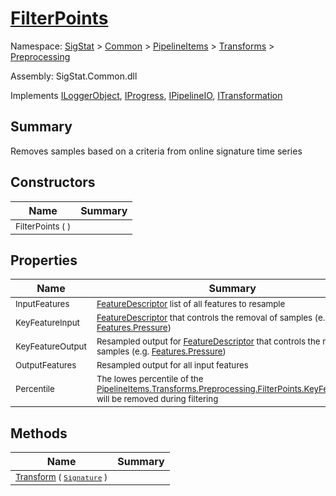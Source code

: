 # [FilterPoints](./FilterPoints.md)

Namespace: [SigStat]() > [Common](./../../../README.md) > [PipelineItems]() > [Transforms]() > [Preprocessing](./README.md)

Assembly: SigStat.Common.dll

Implements [ILoggerObject](./../../../ILoggerObject.md), [IProgress](./../../../Helpers/IProgress.md), [IPipelineIO](./../../../Pipeline/IPipelineIO.md), [ITransformation](./../../../ITransformation.md)

## Summary
Removes samples based on a criteria from online signature time series

## Constructors

| Name | Summary | 
| --- | --- | 
| <sub>FilterPoints (  )</sub>| <sub></sub>| <br>


## Properties

| Name | Summary | 
| --- | --- | 
| <sub>InputFeatures</sub>| <sub>[FeatureDescriptor](https://github.com/hargitomi97/sigstat/blob/master/docs/md/SigStat/Common/FeatureDescriptor.md) list of all features to resample</sub>| <br>
| <sub>KeyFeatureInput</sub>| <sub>[FeatureDescriptor](https://github.com/hargitomi97/sigstat/blob/master/docs/md/SigStat/Common/FeatureDescriptor.md) that controls the removal of samples (e.g. [Features.Pressure](https://github.com/hargitomi97/sigstat/blob/master/docs/md/SigStat/Common/Features.md))</sub>| <br>
| <sub>KeyFeatureOutput</sub>| <sub>Resampled output for [FeatureDescriptor](https://github.com/hargitomi97/sigstat/blob/master/docs/md/SigStat/Common/FeatureDescriptor.md) that controls the removal of samples (e.g. [Features.Pressure](https://github.com/hargitomi97/sigstat/blob/master/docs/md/SigStat/Common/Features.md))</sub>| <br>
| <sub>OutputFeatures</sub>| <sub>Resampled output for all input features</sub>| <br>
| <sub>Percentile</sub>| <sub>The lowes percentile of the [PipelineItems.Transforms.Preprocessing.FilterPoints.KeyFeatureInput](https://github.com/hargitomi97/sigstat/blob/master/docs/md/SigStat/Common/PipelineItems/Transforms/Preprocessing/FilterPoints.md) will be removed during filtering</sub>| <br>


## Methods

| Name | Summary | 
| --- | --- | 
| <sub>[Transform](./Methods/FilterPoints-100663753.md) ( [`Signature`](./../../../Signature.md) )</sub>| <sub></sub>| <br>


